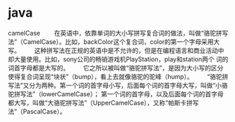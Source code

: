 # java
camelCase
　　在英语中，依靠单词的大小写拼写复合词的做法，叫做“骆驼拼写法”（CamelCase）。比如，backColor这个复合词，color的第一个字母采用大写。
　　这种拼写法在正规的英语中是不允许的，但是在编程语言和商业活动中却大量使用。比如，sony公司的畅销游戏机PlayStation，play和station两个
  词的词首字母都是大写的。
　　它之所以被叫做“骆驼拼写法”，是因为大小写的区分使得复合词呈现“块状”（bump），看上去就像骆驼的驼峰（hump）。
　　“骆驼拼写法”又分为两种。第一个词的首字母小写，后面每个词的首字母大写，叫做“小骆驼拼写法”（lowerCamelCase）；
  第一个词的首字母，以及后面每个词的首字母都大写，叫做“大骆驼拼写法”（UpperCamelCase），又称“帕斯卡拼写法”（PascalCase）。
